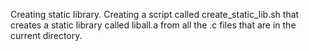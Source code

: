 Creating static library. Creating a script called create_static_lib.sh that creates a static library called liball.a from all the .c files that are in the current directory.
